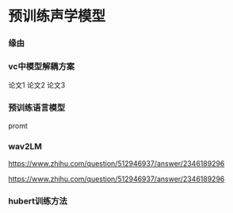
# 预训练声学模型

### 缘由

### vc中模型解耦方案

论文1
论文2
论文3

### 预训练语言模型

promt

### wav2LM

https://www.zhihu.com/question/512946937/answer/2346189296

https://www.zhihu.com/question/512946937/answer/2346189296

### hubert训练方法

